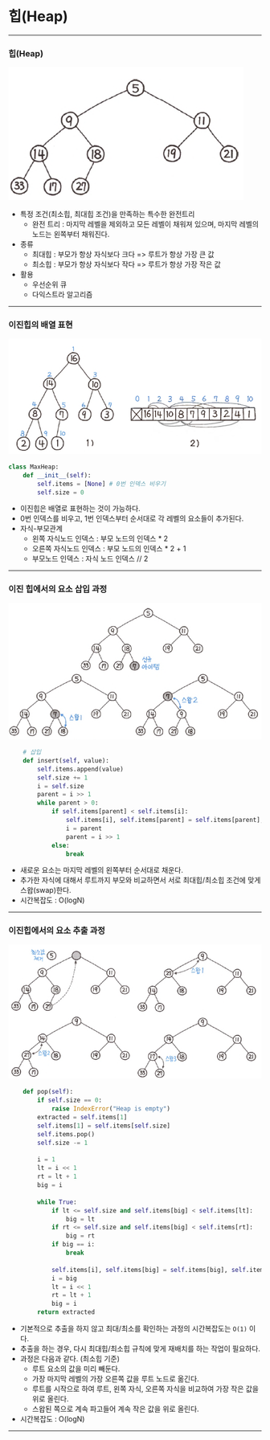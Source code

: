 # 힙(Heap)

---

### 힙(Heap)
![heap-1](./imgs/heap-1.png)

- 특정 조건(최소힙, 최대힙 조건)을 만족하는 특수한 완전트리
  - 완전 트리 : 마지막 레벨을 제외하고 모든 레벨이 채워져 있으며, 마지막 레벨의 노드는 왼쪽부터 채워진다.
- 종류
  - 최대힙 : 부모가 항상 자식보다 크다 => 루트가 항상 가장 큰 값
  - 최소힙 : 부모가 항상 자식보다 작다 => 루트가 항상 가장 작은 값
- 활용
  - 우선순위 큐
  - 다익스트라 알고리즘

---

### 이진힙의 배열 표현
![heap-2](./imgs/heap-2.png)


```python
class MaxHeap:
    def __init__(self):
        self.items = [None] # 0번 인덱스 비우기
        self.size = 0
```

- 이진힙은 배열로 표현하는 것이 가능하다.
- 0번 인덱스를 비우고, 1번 인덱스부터 순서대로 각 레벨의 요소들이 추가된다.
- 자식-부모관계
  - 왼쪽 자식노드 인덱스 : 부모 노드의 인덱스 * 2
  - 오른쪽 자식노드 인덱스 : 부모 노드의 인덱스 * 2 + 1
  - 부모노드 인덱스 : 자식 노드 인덱스 // 2

---

### 이진 힙에서의 요소 삽입 과정
![heap-3](./imgs/heap-3.png)

```python
    # 삽입
    def insert(self, value):
        self.items.append(value)
        self.size += 1
        i = self.size
        parent = i >> 1
        while parent > 0:
            if self.items[parent] < self.items[i]:
                self.items[i], self.items[parent] = self.items[parent], self.items[i]
                i = parent
                parent = i >> 1
            else:
                break
```

- 새로운 요소는 마지막 레벨의 왼쪽부터 순서대로 채운다.
- 추가한 자식에 대해서 루트까지 부모와 비교하면서 서로 최대힙/최소힙 조건에 맞게 스왑(swap)한다.
- 시간복잡도 : O(logN)

---

### 이진힙에서의 요소 추출 과정
![heap-4](./imgs/heap-4.png)

```python
    def pop(self):
        if self.size == 0:
            raise IndexError("Heap is empty")
        extracted = self.items[1]
        self.items[1] = self.items[self.size]
        self.items.pop()
        self.size -= 1

        i = 1
        lt = i << 1
        rt = lt + 1
        big = i

        while True:
            if lt <= self.size and self.items[big] < self.items[lt]:
                big = lt
            if rt <= self.size and self.items[big] < self.items[rt]:
                big = rt
            if big == i:
                break

            self.items[i], self.items[big] = self.items[big], self.items[i]
            i = big
            lt = i << 1
            rt = lt + 1
            big = i
        return extracted
```

- 기본적으로 추출을 하지 않고 최대/최소를 확인하는 과정의 시간복잡도는 `O(1)` 이다.
- 추출을 하는 경우, 다시 최대힙/최소힙 규칙에 맞게 재배치를 하는 작업이 필요하다.
- 과정은 다음과 같다. (최소힙 기준)
  - 루트 요소의 값을 미리 빼둔다.
  - 가장 마지막 레벨의 가장 오른쪽 값을 루트 노드로 옮긴다.
  - 루트를 시작으로 하여 루트, 왼쪽 자식, 오른쪽 자식을 비교하여 가장 작은 값을 위로 올린다.
  - 스왑된 쪽으로 계속 파고들어 계속 작은 값을 위로 올린다.
- 시간복잡도 : O(logN)

---
